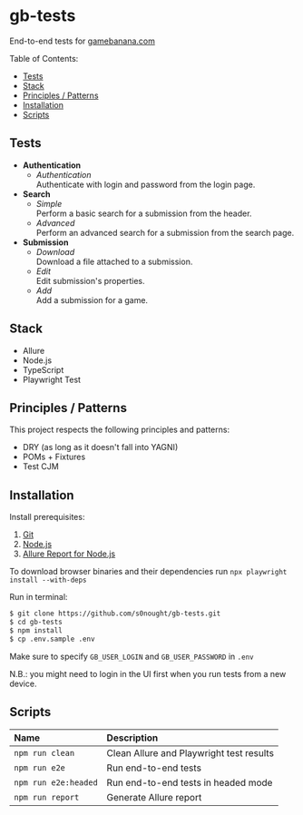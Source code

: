 # gb-tests

End-to-end tests for [gamebanana.com](https://gamebanana.com)

Table of Contents:

- [Tests](#tests)
- [Stack](#stack)
- [Principles / Patterns](#principles--patterns)
- [Installation](#installation)
- [Scripts](#scripts)

## Tests

- **Authentication**
    - _Authentication_  
        Authenticate with login and password from the login page.
- **Search**
    - _Simple_  
        Perform a basic search for a submission from the header.
    - _Advanced_  
        Perform an advanced search for a submission from the search page.
- **Submission**
    - _Download_  
        Download a file attached to a submission.
    - _Edit_  
        Edit submission's properties.
    - _Add_  
        Add a submission for a game.

## Stack

- Allure
- Node.js
- TypeScript
- Playwright Test

## Principles / Patterns

This project respects the following principles and patterns:

- DRY (as long as it doesn't fall into YAGNI)
- POMs + Fixtures
- Test CJM

## Installation

Install prerequisites:

1. [Git](https://git-scm.com/downloads)
1. [Node.js](https://nodejs.org/en/download)
1. [Allure Report for Node.js](https://allurereport.org/docs/install-for-nodejs/)

To download browser binaries and their dependencies run `npx playwright install --with-deps`

Run in terminal:

```bash
$ git clone https://github.com/s0nought/gb-tests.git
$ cd gb-tests
$ npm install
$ cp .env.sample .env
```

Make sure to specify `GB_USER_LOGIN` and `GB_USER_PASSWORD` in `.env`

N.B.: you might need to login in the UI first when you run tests from a new device.

## Scripts

|Name|Description|
|:---|:----------|
|`npm run clean`|Clean Allure and Playwright test results|
|`npm run e2e`|Run end-to-end tests|
|`npm run e2e:headed`|Run end-to-end tests in headed mode|
|`npm run report`|Generate Allure report|